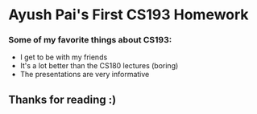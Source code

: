 # Ayush Pai's First CS193 Homework

### Some of my favorite things about CS193:
- I get to be with my friends
- It's a lot better than the CS180 lectures (boring)
- The presentations are very informative

## Thanks for reading :)
